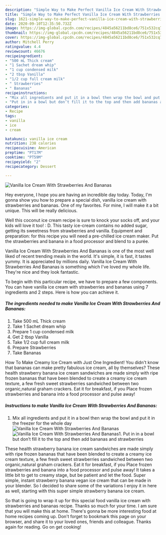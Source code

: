 ```yaml
---
description: "Simple Way to Make Perfect Vanilla Ice Cream With Strawberries And Bananas"
title: "Simple Way to Make Perfect Vanilla Ice Cream With Strawberries And Bananas"
slug: 1621-simple-way-to-make-perfect-vanilla-ice-cream-with-strawberries-and-bananas
date: 2020-09-10T12:35:50.732Z
image: https://img-global.cpcdn.com/recipes/4845a56211bd8ce6/751x532cq70/vanilla-ice-cream-with-strawberries-and-bananas-recipe-main-photo.jpg
thumbnail: https://img-global.cpcdn.com/recipes/4845a56211bd8ce6/751x532cq70/vanilla-ice-cream-with-strawberries-and-bananas-recipe-main-photo.jpg
cover: https://img-global.cpcdn.com/recipes/4845a56211bd8ce6/751x532cq70/vanilla-ice-cream-with-strawberries-and-bananas-recipe-main-photo.jpg
author: Mitchell Perry
ratingvalue: 4.4
reviewcount: 46676
recipeingredient:
- "500 mL Thick cream"
- "1 Sachet dream whip"
- "1 cup condensed milk"
- "2 tbsp Vanilla"
- "1/2 cup full cream milk"
- " Strawberries"
- " Bananas"
recipeinstructions:
- "Mix all ingredients and put it in a bowl then wrap the bowl and put it in the freezer for the whole day"
- "Put in in a bowl but don’t fill it to the top and then add bananas and strawberries"
categories:
- Recipe
tags:
- vanilla
- ice
- cream

katakunci: vanilla ice cream 
nutrition: 238 calories
recipecuisine: American
preptime: "PT17M"
cooktime: "PT59M"
recipeyield: "2"
recipecategory: Dessert

---
```



![Vanilla Ice Cream With Strawberries And Bananas](https://img-global.cpcdn.com/recipes/4845a56211bd8ce6/751x532cq70/vanilla-ice-cream-with-strawberries-and-bananas-recipe-main-photo.jpg)

Hey everyone, I hope you are having an incredible day today. Today, I'm gonna show you how to prepare a special dish, vanilla ice cream with strawberries and bananas. One of my favorites. For mine, I will make it a bit unique. This will be really delicious.

Well this coconut ice cream recipe is sure to knock your socks off, and your kids will love it too! : D. This tasty ice-cream contains no added sugar, getting its sweetness from strawberries and vanilla. Equipment and preparation: for this recipe you will need a pre-chilled ice cream maker. Put the strawberries and banana in a food processor and blend to a purée.

Vanilla Ice Cream With Strawberries And Bananas is one of the most well liked of recent trending meals in the world. It's simple, it is fast, it tastes yummy. It is appreciated by millions daily. Vanilla Ice Cream With Strawberries And Bananas is something which I've loved my whole life. They're nice and they look fantastic.


To begin with this particular recipe, we have to prepare a few components. You can have vanilla ice cream with strawberries and bananas using 7 ingredients and 2 steps. Here is how you can achieve it.

<!--inarticleads1-->

##### The ingredients needed to make Vanilla Ice Cream With Strawberries And Bananas:

1. Take 500 mL Thick cream
1. Take 1 Sachet dream whip
1. Prepare 1 cup condensed milk
1. Get 2 tbsp Vanilla
1. Take 1/2 cup full cream milk
1. Prepare  Strawberries
1. Take  Bananas


How To Make Creamy Ice Cream with Just One Ingredient! You didn&#39;t know that bananas can make pretty fabulous ice cream, all by themselves? These health strawberry banana ice cream sandwiches are made simply with ripe frozen bananas that have been blended to create a creamy ice cream texture, a few fresh sweet strawberries sandwiched between two organic,natural graham crackers. Eat it for breakfast, if you Place frozen strawberries and banana into a food processor and pulse away! 

<!--inarticleads2-->

##### Instructions to make Vanilla Ice Cream With Strawberries And Bananas:

1. Mix all ingredients and put it in a bowl then wrap the bowl and put it in the freezer for the whole day
<img src="//assets-global.cpcdn.com/assets/icons/button_play-2c75c40dde080a61004c1f40b05d8f140eaff45d7e9e6481dc71c63d2e7c4909.png" alt="Vanilla Ice Cream With Strawberries And Bananas"><img src="//assets-global.cpcdn.com/assets/icons/button_play-2c75c40dde080a61004c1f40b05d8f140eaff45d7e9e6481dc71c63d2e7c4909.png" alt="Vanilla Ice Cream With Strawberries And Bananas">1. Put in in a bowl but don’t fill it to the top and then add bananas and strawberries


These health strawberry banana ice cream sandwiches are made simply with ripe frozen bananas that have been blended to create a creamy ice cream texture, a few fresh sweet strawberries sandwiched between two organic,natural graham crackers. Eat it for breakfast, if you Place frozen strawberries and banana into a food processor and pulse away! It takes a little bit to get to creamy stage, but be patient and let the food. Super simple, instant strawberry banana vegan ice cream that can be made in your blender. So I decided to share some of the variations I enjoy it in here as well, starting with this super simple strawberry banana ice cream. 

So that is going to wrap it up for this special food vanilla ice cream with strawberries and bananas recipe. Thanks so much for your time. I am sure that you will make this at home. There's gonna be more interesting food at home recipes coming up. Don't forget to bookmark this page on your browser, and share it to your loved ones, friends and colleague. Thanks again for reading. Go on get cooking!
